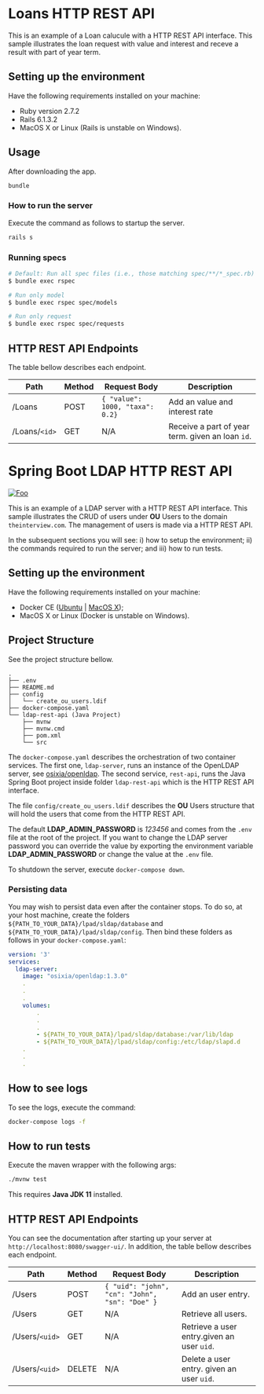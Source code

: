 # Loans HTTP REST API

This is an example of a Loan calucule with a HTTP REST API interface. This sample illustrates the loan request with value and interest and receve a result with part of year term.


## Setting up the environment

Have the following requirements installed on your machine:

- Ruby version 2.7.2
- Rails 6.1.3.2
- MacOS X or Linux (Rails is unstable on Windows).


## Usage

After downloading the app. 

```sh
bundle
```

### How to run the server

Execute the command as follows to startup the server.
```sh
rails s
```
### Running specs

```sh
# Default: Run all spec files (i.e., those matching spec/**/*_spec.rb)
$ bundle exec rspec

# Run only model 
$ bundle exec rspec spec/models

# Run only request
$ bundle exec rspec spec/requests

```


## HTTP REST API Endpoints

The table bellow describes each endpoint. 

| Path          | Method | Request Body                                   | Description                                      |
|---------------|--------|------------------------------------------------|--------------------------------------------------|
| /Loans        | POST   | `{ "value": 1000, "taxa": 0.2}`                | Add an value and interest rate                   |
| /Loans/`<id>` | GET    | N/A                                            | Receive a part of year term. given an loan `id`. |












# Spring Boot LDAP HTTP REST API

<a href="https://codecov.io/github/ItaloYeltsin/ldap-rest-api-sample/?branch=master" rel="some text">![Foo](https://codecov.io/github/ItaloYeltsin/ldap-rest-api-sample/coverage.svg?branch=master)</a>


This is an example of a LDAP server with a HTTP REST API interface. This sample illustrates the CRUD of users under **OU** Users to the domain `theinterview.com`. The management of users is made via a HTTP REST API.

In the subsequent sections you will see: i) how to setup the environment; ii) the commands required to run the server; and iii) how to run tests.

## Setting up the environment

Have the following requirements installed on your machine:
- Docker CE ([Ubuntu](https://docs.docker.com/engine/install/ubuntu/) | [MacOS X](https://docs.docker.com/docker-for-mac/install/));
- MacOS X or Linux (Docker is unstable on Windows).

## Project Structure

See the project structure bellow.

```
.
├── .env
├── README.md
├── config
│   └── create_ou_users.ldif
├── docker-compose.yaml
└── ldap-rest-api (Java Project)
    ├── mvnw
    ├── mvnw.cmd
    ├── pom.xml
    └── src
```

The `docker-compose.yaml` describes the orchestration of two container services. The first one, `ldap-server`, runs an instance of the OpenLDAP server, see [osixia/openldap](https://github.com/osixia/docker-openldap). The second service, `rest-api`, runs the Java Spring Boot project inside folder `ldap-rest-api` which is the HTTP REST API interface. 

The file `config/create_ou_users.ldif` describes the **OU** Users structure that will hold the users that come from the HTTP REST API. 


The default **LDAP_ADMIN_PASSWORD** is *123456* and comes from the `.env` file at the root of the project. If you want to change the LDAP server password you can override the value by exporting the environment variable **LDAP_ADMIN_PASSWORD** or change the value at the `.env` file.

To shutdown the server, execute `docker-compose down`.

### Persisting data

You may wish to persist data even after the container stops. To do so, at your host machine, create the folders `${PATH_TO_YOUR_DATA}/lpad/sldap/database` and `${PATH_TO_YOUR_DATA}/lpad/sldap/config`. Then bind these folders as follows in your `docker-compose.yaml`:

```yaml
version: '3'
services:
  ldap-server:
    image: "osixia/openldap:1.3.0"
    .
    .
    .
    volumes:
        .
        .
        .
        - ${PATH_TO_YOUR_DATA}/lpad/sldap/database:/var/lib/ldap
        - ${PATH_TO_YOUR_DATA}/lpad/sldap/config:/etc/ldap/slapd.d
    .
    .
    .
```


## How to see logs

To see the logs, execute the command:
```sh
docker-compose logs -f
```

## How to run tests

Execute the maven wrapper with the following args:

```sh
./mvnw test
```
This requires **Java JDK 11** installed.

## HTTP REST API Endpoints

You can see the documentation after starting up your server at `http://localhost:8080/swagger-ui/`. In addition, the table bellow describes each endpoint. 

| Path         | Method | Request Body                                   | Description                                 |
|--------------|--------|------------------------------------------------|---------------------------------------------|
| /Users       | POST   | `{ "uid": "john", "cn": "John", "sn": "Doe" }` | Add an user entry.                           |
| /Users       | GET    | N/A                                            | Retrieve all users.                          |
| /Users/`<uid>` | GET    | N/A                                            | Retrieve a user entry.given an user `uid`. |
| /Users/`<uid>` | DELETE | N/A                                            | Delete a user entry. given an user `uid`.   |

